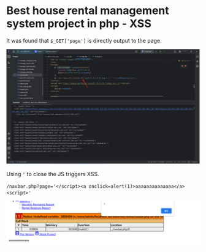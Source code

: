 # Best house rental management system project in php - XSS

It was found that `$_GET['page']` is directly output to the page.

![](image/image_1PFDYREs0h.png)

Using `'` to close the JS triggers XSS.

`/navbar.php?page='</script><a onclick=alert(1)>aaaaaaaaaaaaaa</a><script>'`

![](image/image_H9qirpCwQJ.png)
